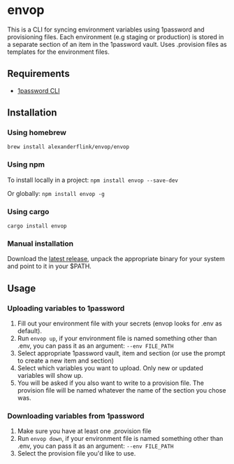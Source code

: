 # envop
This is a CLI for syncing environment variables using 1password and provisioning files. Each environment (e.g staging or production) is stored in a separate section of an item in the 1password vault. Uses .provision files as templates for the environment files.

## Requirements
- [1password CLI](https://1password.com/downloads/command-line/)

## Installation
### Using homebrew
`brew install alexanderflink/envop/envop`

### Using npm
To install locally in a project:
`npm install envop --save-dev`

Or globally:
`npm install envop -g`

### Using cargo
`cargo install envop`

### Manual installation
Download the [latest release](https://github.com/alexanderflink/envop/releases), unpack the appropriate binary for your system and point to it in your $PATH.

## Usage
### Uploading variables to 1password
1. Fill out your environment file with your secrets (envop looks for .env as default).
2. Run `envop up`, if your environment file is named something other than .env, you can pass it as an argument: `--env FILE_PATH`
3. Select appropriate 1password vault, item and section (or use the prompt to create a new item and section)
4. Select which variables you want to upload. Only new or updated variables will show up.
5. You will be asked if you also want to write to a provision file. The provision file will be named whatever the name of the section you chose was.

### Downloading variables from 1password
1. Make sure you have at least one .provision file
2. Run `envop down`, if your environment file is named something other than .env, you can pass it as an argument: `--env FILE_PATH`
3. Select the provision file you'd like to use.

